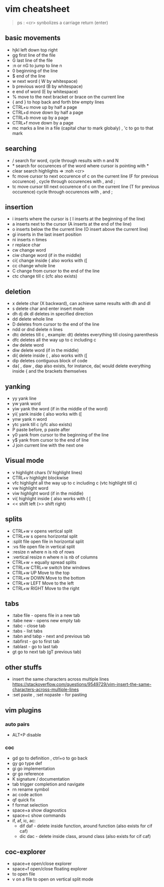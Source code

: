 # vim cheatsheet 
> ps : \<cr> synbolizes a carriage return (enter)
## basic movements
+ hjkl left down top right
+ gg first line of the file
+ G last line of the file
+ :n or nG to jump to line n
+ 0 beginning of the line
+ $ end of the line
+ w next word ( W by whitespace)
+ b previous word (B by whitespace)
+ e end of word (E by whitespace)
+ % move to the next bracket or brace on the current line 
+ { and } to hop back and forth btw empty lines
+ CTRL+u move up by half a page
+ CTRL+d move down by half a page
+ CTRL+b move up by a page
+ CTRL+f move down by a page
+ mc marks a line in a file (capital char to mark globaly) , 'c to go to that mark
## searching
+ / search for word, cycle through results with n and N 
+ \* search for occurences of the word where cursor is pointing with * 
+ clear search highlights => :noh \<cr> 
+ fc move cursor to next occurence of c on the current line (F for previous occurence) , cycle through occurences with , and ;
+ tc move cursor till next occurence of c on the current line (T for previous occurence) cycle through occurences with , and ;
## insertion
+ i inserts where the cursor is ( I inserts at the beginning of the line)
+ a inserts next to the cursor (A inserts at the end of the line)
+ o inserts below the the current line (O insert above the current line)
+ gi inserts in the last insert position
+ ni inserts n times
+ r replace char
+ cw change word
+ ciw change word (if in the middle)
+ ci{ change inside { also works with ([
+ cc change whole line
+ C change from cursor to the end of the line
+ ctc change till c (cfc also exists)
## deletion
+ x delete char (X backward), can achieve same results with dh and dl 
+ s delete char and enter insert mode
+ dh dj dk dl deletes in specified direction
+ dd delete whole line
+ D deletes from cursor to the end of the line
+ ndd or dnd delete n lines
+ dtc deletes till c , example: dt) deletes everything till closing parenthesis
+ dfc deletes all the way up to c including c
+ dw delete word
+ diw delete word (if in the middle)
+ di{ delete inside { , also works with ([
+ dip deletes contiguous block of code
+ da{ , daw , dap also exists, for instance, da{ would delete everything inside { and the brackets themselves
## yanking
+ yy yank line
+ yw yank word
+ yiw yank the word (if in the middle of the word)
+ yi{ yank inside { also works with ([ 
+ ynw yank n word
+ ytc yank till c (yfc also exists)
+ P paste before, p paste after
+ y0 yank from cursor to the beginning of the line
+ y$ yank from cursor to the end of line
+ J join current line with the next one
## Visual mode
+ v highlight chars (V highlight lines)
+ CTRL+v highlight blockwise 
+ vfc highlight all the way up to c including c (vtc highlight till c) 
+ vw highlight word
+ viw highlight word (if in the middle) 
+ vi{ highlight inside { also works with ( [ 
+ << shift left (>> shift right)
## splits
+ CTRL+w v opens vertical split
+ CTRL+w s opens horizontal split 
+ :split file  open file in horizontal split 
+ :vs file  open file in vertical split
+ :resize n  where n is nb of rows 
+ :vertical resize n  where n is nb of columns 
+ CTRL+w = equally spread splits
+ CTRL+w CTRL+w switch btw windows
+ CTRL+w UP     Move to the top 
+ CTRL+w DOWN   Move to the bottom 
+ CTRL+w LEFT   Move to the left 
+ CTRL+w RIGHT  Move to the right 
## tabs
+ :tabe file - opens file in a new tab
+ :tabe new - opens new empty tab
+ :tabc - close tab
+ :tabs - list tabs
+ :tabn and tabp - next and previous tab
+ :tabfirst - go to first tab
+ :tablast - go to last tab
+ gt go to next tab (gT previous tab)
## other stuffs
+ insert the same characters across multiple lines https://stackoverflow.com/questions/9549729/vim-insert-the-same-characters-across-multiple-lines
+ :set paste , :set nopaste - for pasting 
## vim plugins
### auto pairs
+ ALT+P disable
### coc
+ gd go to definition , ctrl+o to go back
+ gy go type def
+ gi go implementation
+ gr go reference
+ K signature / documentation
+ tab trigger completion and navigate
+ <leader> rn rename symbol
+ <leader> ac code action
+ <leader> qf quick fix
+ <leader> f format selection
+ space+a show diagnostics 
+ space+c show commands 
+ if, af, ic, ac:
	+ dif daf - delete inside function, around function (also exists for cif caf)
	+ dic dac - delete inside class, around class (also exists for cif caf)
## coc-explorer
+ space+e open/close explorer
+ space+f open/close floating explorer
+ <cr> to open file
+ v on a file to open on vertical split mode 
	
